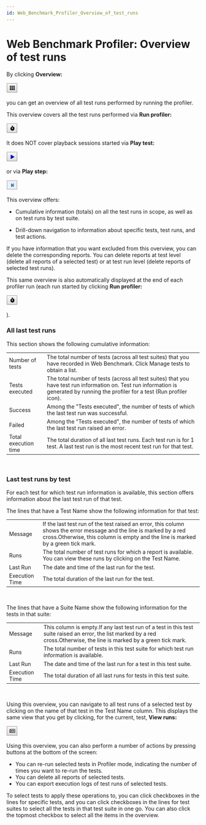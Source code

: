 ```yaml
---
id: Web_Benchmark_Profiler_Overview_of_test_runs
---
```


# Web Benchmark Profiler: Overview of test runs

By clicking **Overview:**

![](./assets/ce7cba4e-a123-4304-b393-e7c12a0122af.png)

you can get an overview of all test runs performed by running the profiler.

This overview covers all the test runs performed via **Run profiler:** 

![](./assets/725f59da-7927-4bad-bde3-75a0595df1ee.png)

It does NOT cover playback sessions started via **Play test:**

![](./assets/17f55904-d682-47a0-814b-f1af87abd455.png)

or via **Play step:**

![](./assets/daa0d844-434e-4b16-bab6-4716ead45386.png)

This overview offers:

- Cumulative information (totals) on all the test runs in scope, as well as on test runs by test suite.

- Drill-down navigation to information about specific tests, test runs, and test actions.

If you have information that you want excluded from this overview, you can delete the corresponding reports. You can delete reports at test level (delete all reports of a selected test) or at test run level (delete reports of selected test runs).

This same overview is also automatically displayed at the end of each profiler run (each run started by clicking **Run profiler:**

![](./assets/353c0043-7a61-441a-a032-35d604feaa07.png)

).

### All last test runs

This section shows the following cumulative information:

|        |        |
|--------|--------|
|Number of tests|The total number of tests (across all test suites) that you have recorded in Web Benchmark. Click Manage tests to obtain a list.|
|Tests executed|The total number of tests (across all test suites) that you have test run information on. Test run information is generated by running the profiler for a test (Run profiler icon).|
|Success |Among the "Tests executed", the number of tests of which the last test run was successful.|
|Failed  |Among the "Tests executed", the number of tests of which the last test run raised an error.|
|Total execution time|The total duration of all last test runs. Each test run is for 1 test. A last test run is the most recent test run for that test.|



 

### Last test runs by test

For each test for which test run information is available, this section offers information about the last test run of that test.

The lines that have a Test Name show the following information for that test:

|        |        |
|--------|--------|
|Message |If the last test run of the test raised an error, this column shows the error message and the line is marked by a red cross.Otherwise, this column is empty and the line is marked by a green tick mark.|
|Runs    |The total number of test runs for which a report is available. You can view these runs by clicking on the Test Name.|
|Last Run|The date and time of the last run for the test.|
|Execution Time|The total duration of the last run for the test.|



 

The lines that have a Suite Name show the following information for the tests in that suite:

|        |        |
|--------|--------|
|Message |This column is empty.If any last test run of a test in this test suite raised an error, the list marked by a red cross.Otherwise, the line is marked by a green tick mark.|
|Runs    |The total number of tests in this test suite for which test run information is available.|
|Last Run|The date and time of the last run for a test in this test suite.|
|Execution Time|The total duration of all last runs for tests in this test suite.|



 

Using this overview, you can navigate to all test runs of a selected test by clicking on the name of that test in the Test Name column. This displays the same view that you get by clicking, for the current, test, **View runs:**

![](./assets/e97896a2-708b-49d9-bfee-23bee7ce8670.png)

Using this overview, you can also perform a number of actions by pressing buttons at the bottom of the screen:

- You can re-run selected tests in Profiler mode, indicating the number of times you want to re-run the tests.
- You can delete all reports of selected tests.
- You can export execution logs of test runs of selected tests.

To select tests to apply these operations to, you can click checkboxes in the lines for specific tests, and you can click checkboxes in the lines for test suites to select all the tests in that test suite in one go. You can also click the topmost checkbox to select all the items in the overview.